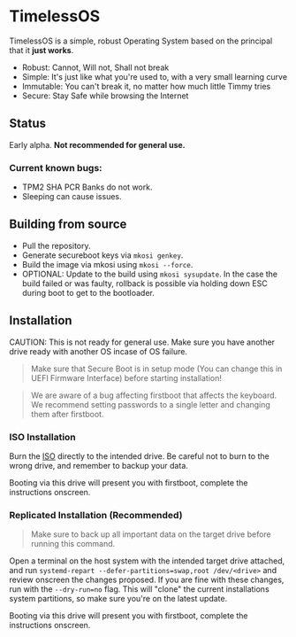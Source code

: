 # TimelessOS

TimelessOS is a simple, robust Operating System based on the principal that it **just works**.

* Robust: Cannot, Will not, Shall not break
* Simple: It's just like what you're used to, with a very small learning curve
* Immutable: You can't break it, no matter how much little Timmy tries
* Secure: Stay Safe while browsing the Internet

## Status

Early alpha. **Not recommended for general use.**

### Current known bugs:

- TPM2 SHA PCR Banks do not work.
- Sleeping can cause issues.

## Building from source

- Pull the repository.
- Generate secureboot keys via `mkosi genkey`.
- Build the image via mkosi using `mkosi --force`.
- OPTIONAL: Update to the build using `mkosi sysupdate`. In the case the build failed or was faulty, rollback is possible via holding down ESC during boot to get to the bootloader.

## Installation

CAUTION: This is not ready for general use. Make sure you have another drive ready with another OS incase of OS failure.

> Make sure that Secure Boot is in setup mode (You can change this in UEFI Firmware Interface) before starting installation!

> We are aware of a bug affecting firstboot that affects the keyboard. We recommend setting passwords to a single letter and changing them after firstboot.

### ISO Installation

Burn the [ISO](https://eaterminer.tinoplay.eu/updates/TimelessOS_202502.raw) directly to the intended drive.
Be careful not to burn to the wrong drive, and remember to backup your data.

Booting via this drive will present you with firstboot, complete the instructions onscreen.


### Replicated Installation (Recommended)

> Make sure to back up all important data on the target drive before running this command.

Open a terminal on the host system with the intended target drive attached, and run `systemd-repart --defer-partitions=swap,root /dev/<drive>` and review onscreen the changes proposed. If you are fine with these changes, run with  the `--dry-run=no` flag. This will "clone" the current installations system partitions, so make sure you're on the latest update.

Booting via this drive will present you with firstboot, complete the instructions onscreen.
